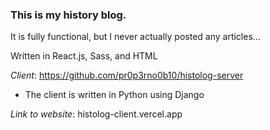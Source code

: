 ### This is my history blog.

It is fully functional, but I never actually posted any articles...

Written in React.js, Sass, and HTML

*Client*: https://github.com/pr0p3rno0b10/histolog-server
- The client is written in Python using Django

*Link to website*: histolog-client.vercel.app
